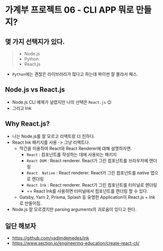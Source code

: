 # 가계부 프로젝트 06 - CLI APP 뭐로 만들지?

## 몇 가지 선택지가 있다.
>- Node.js
>- Python
>- React.js

- `Python`에는 괜찮은 라이브러리가 많다고 하는데 파이썬 잘 몰라서 패스.
  
## Node.js vs React.js
- Node.js CLI 예제가 널렸지만 나의 선택은 `React.js` 😉
- 그리고 Ink

## Why React.js?
- 나는 Node.js를 잘 모르고 리액트랑 더 친하다.
- React Ink 패키지를 사용 -> 그냥 리액트다.
  - 막간을 이용하여 React와 React Renderer에 대해 설명하자면.
    - `React` : 컴포넌트를 작성하는 데에 사용되는 패키지
    - `React DOM` : React renderer. React가 그린 컴포넌트를 브라우저에 렌더링
    - `React  Native` : React renderer. React가 그린 컴포넌트를 native 앱으로 렌더링
    - `React Ink` : React renderer. React가 그린 컴포넌트를 터미널로 렌더링
    - == React Ink를 사용하면 터미널에서 컴포넌트를 렌더링 할 수 있다.
  - Gatsby, Yarn 2, Prisma, Splash 등 유명한 Application이 React.js + Ink로 만들어짐.
- Node.js 잘 모르겠지만 parsing arguments의 괴로움이 있다고 한다.

## 일단 해보자
- https://github.com/vadimdemedes/ink
- https://www.section.io/engineering-education/create-react-cli/
